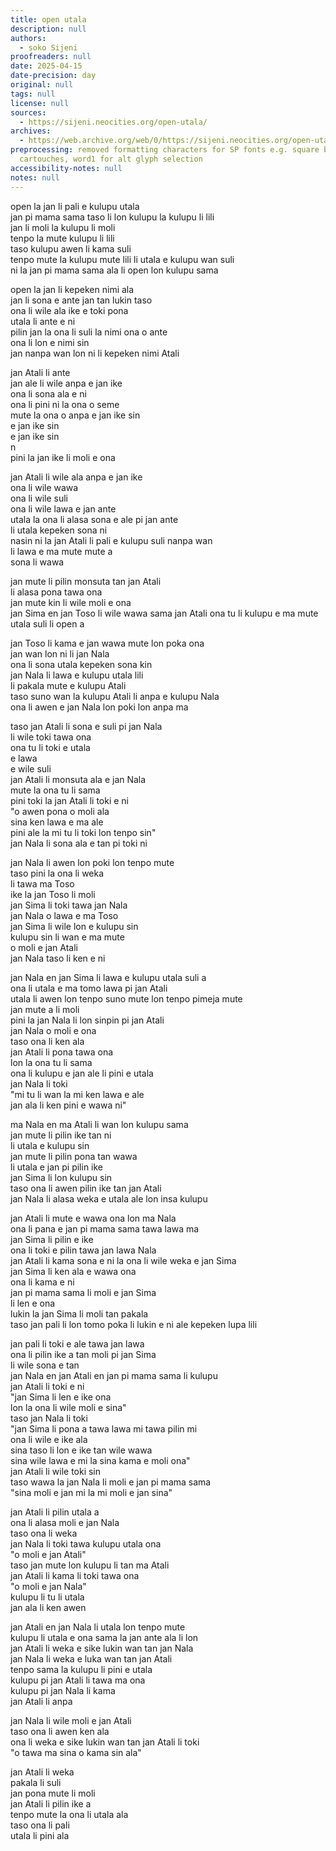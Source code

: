 ```yaml
---
title: open utala
description: null
authors:
  - soko Sijeni
proofreaders: null
date: 2025-04-15
date-precision: day
original: null
tags: null
license: null
sources:
  - https://sijeni.neocities.org/open-utala/
archives:
  - https://web.archive.org/web/0/https://sijeni.neocities.org/open-utala/
preprocessing: removed formatting characters for SP fonts e.g. square brackets for
  cartouches, word1 for alt glyph selection
accessibility-notes: null
notes: null
---
```


open la jan li pali e kulupu utala  
jan pi mama sama taso li lon kulupu la kulupu li lili  
jan li moli la kulupu li moli  
tenpo la mute kulupu li lili  
taso kulupu awen li kama suli  
tenpo mute la kulupu mute lili li utala e kulupu wan suli  
ni la jan pi mama sama ala li open lon kulupu sama

open la jan li kepeken nimi ala  
jan li sona e ante jan tan lukin taso  
ona li wile ala ike e toki pona  
utala li ante e ni  
pilin jan la ona li suli la nimi ona o ante  
ona li lon e nimi sin  
jan nanpa wan lon ni li kepeken nimi Atali

jan Atali li ante  
jan ale li wile anpa e jan ike  
ona li sona ala e ni  
ona li pini ni la ona o seme  
mute la ona o anpa e jan ike sin  
e jan ike sin  
e jan ike sin  
n  
pini la jan ike li moli e ona

jan Atali li wile ala anpa e jan ike  
ona li wile wawa  
ona li wile suli  
ona li wile lawa e jan ante  
utala la ona li alasa sona e ale pi jan ante  
li utala kepeken sona ni  
nasin ni la jan Atali li pali e kulupu suli nanpa wan  
li lawa e ma mute mute a  
sona li wawa

jan mute li pilin monsuta tan jan Atali  
li alasa pona tawa ona  
jan mute kin li wile moli e ona  
jan Sima en jan Toso li wile wawa sama jan Atali ona tu li kulupu e ma mute  
utala suli li open a

jan Toso li kama e jan wawa mute lon poka ona  
jan wan lon ni li jan Nala  
ona li sona utala kepeken sona kin  
jan Nala li lawa e kulupu utala lili  
li pakala mute e kulupu Atali  
taso suno wan la kulupu Atali li anpa e kulupu Nala  
ona li awen e jan Nala lon poki lon anpa ma

taso jan Atali li sona e suli pi jan Nala  
li wile toki tawa ona  
ona tu li toki e utala  
e lawa  
e wile suli  
jan Atali li monsuta ala e jan Nala  
mute la ona tu li sama  
pini toki la jan Atali li toki e ni  
"o awen pona o moli ala  
sina ken lawa e ma ale  
pini ale la mi tu li toki lon tenpo sin"  
jan Nala li sona ala e tan pi toki ni

jan Nala li awen lon poki lon tenpo mute  
taso pini la ona li weka  
li tawa ma Toso  
ike la jan Toso li moli  
jan Sima li toki tawa jan Nala  
jan Nala o lawa e ma Toso  
jan Sima li wile lon e kulupu sin  
kulupu sin li wan e ma mute  
o moli e jan Atali  
jan Nala taso li ken e ni

jan Nala en jan Sima li lawa e kulupu utala suli a  
ona li utala e ma tomo lawa pi jan Atali  
utala li awen lon tenpo suno mute lon tenpo pimeja mute  
jan mute a li moli  
pini la jan Nala li lon sinpin pi jan Atali  
jan Nala o moli e ona  
taso ona li ken ala  
jan Atali li pona tawa ona  
lon la ona tu li sama  
ona li kulupu e jan ale li pini e utala  
jan Nala li toki  
"mi tu li wan la mi ken lawa e ale  
jan ala li ken pini e wawa ni"

ma Nala en ma Atali li wan lon kulupu sama  
jan mute li pilin ike tan ni  
li utala e kulupu sin  
jan mute li pilin pona tan wawa  
li utala e jan pi pilin ike  
jan Sima li lon kulupu sin  
taso ona li awen pilin ike tan jan Atali  
jan Nala li alasa weka e utala ale lon insa kulupu

jan Atali li mute e wawa ona lon ma Nala  
ona li pana e jan pi mama sama tawa lawa ma  
jan Sima li pilin e ike  
ona li toki e pilin tawa jan lawa Nala  
jan Atali li kama sona e ni la ona li wile weka e jan Sima  
jan Sima li ken ala e wawa ona  
ona li kama e ni  
jan pi mama sama li moli e jan Sima  
li len e ona  
lukin la jan Sima li moli tan pakala  
taso jan pali li lon tomo poka li lukin e ni ale kepeken lupa lili

jan pali li toki e ale tawa jan lawa  
ona li pilin ike a tan moli pi jan Sima  
li wile sona e tan  
jan Nala en jan Atali en jan pi mama sama li kulupu  
jan Atali li toki e ni  
"jan Sima li len e ike ona  
lon la ona li wile moli e sina"  
taso jan Nala li toki  
"jan Sima li pona a tawa lawa mi tawa pilin mi  
ona li wile e ike ala  
sina taso li lon e ike tan wile wawa  
sina wile lawa e mi la sina kama e moli ona"  
jan Atali li wile toki sin  
taso wawa la jan Nala li moli e jan pi mama sama  
"sina moli e jan mi la mi moli e jan sina"

jan Atali li pilin utala a  
ona li alasa moli e jan Nala  
taso ona li weka  
jan Nala li toki tawa kulupu utala ona  
"o moli e jan Atali"  
taso jan mute lon kulupu li tan ma Atali  
jan Atali li kama li toki tawa ona  
"o moli e jan Nala"  
kulupu li tu li utala  
jan ala li ken awen

jan Atali en jan Nala li utala lon tenpo mute  
kulupu li utala e ona sama la jan ante ala li lon  
jan Atali li weka e sike lukin wan tan jan Nala  
jan Nala li weka e luka wan tan jan Atali  
tenpo sama la kulupu li pini e utala  
kulupu pi jan Atali li tawa ma ona  
kulupu pi jan Nala li kama  
jan Atali li anpa

jan Nala li wile moli e jan Atali  
taso ona li awen ken ala  
ona li weka e sike lukin wan tan jan Atali li toki  
"o tawa ma sina o kama sin ala"

jan Atali li weka  
pakala li suli  
jan pona mute li moli  
jan Atali li pilin ike a  
tenpo mute la ona li utala ala  
taso ona li pali  
utala li pini ala  
